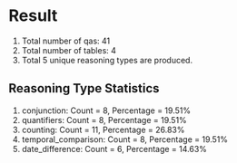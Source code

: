 # Result<br/>
1. Total number of qas: 41<br/>
2. Total number of tables: 4<br/>
3. Total 5 unique reasoning types are produced.<br/>
## **Reasoning Type Statistics**<br/>
1. conjunction: Count = 8, Percentage = 19.51%<br/>
2. quantifiers: Count = 8, Percentage = 19.51%<br/>
3. counting: Count = 11, Percentage = 26.83%<br/>
4. temporal_comparison: Count = 8, Percentage = 19.51%<br/>
5. date_difference: Count = 6, Percentage = 14.63%<br/>
